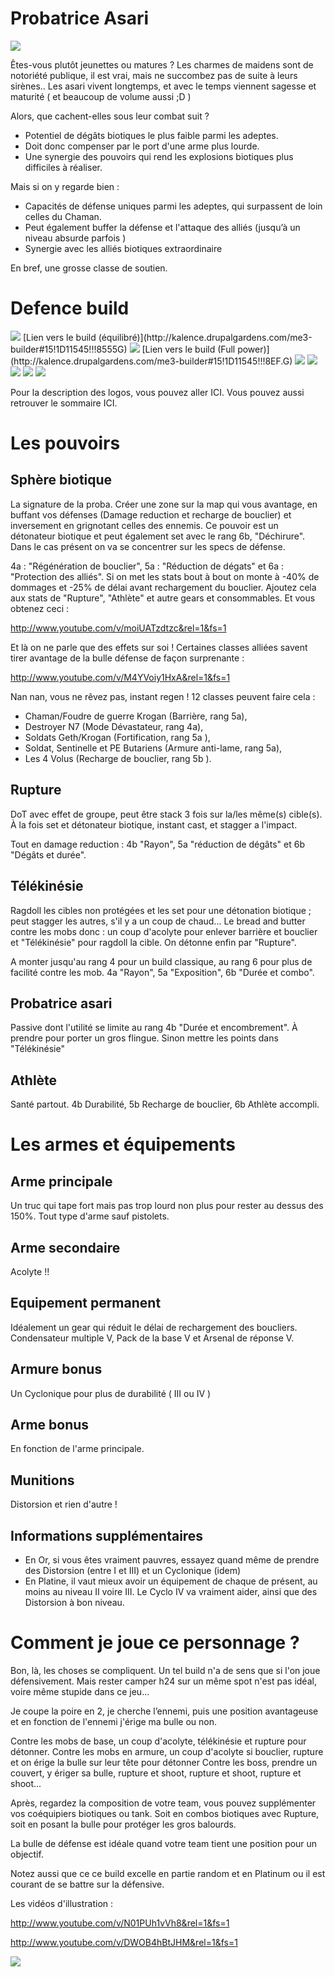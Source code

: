 
Probatrice Asari
================

<img src="http://img15.hostingpics.net/pics/770027dailysketch1118asariadeptbythekarld6uqg4t.jpg" />

Êtes-vous plutôt jeunettes ou matures ? Les charmes de maidens sont de notoriété publique, il est vrai, mais ne succombez pas de suite à leurs sirènes..
Les asari vivent longtemps, et avec le temps viennent sagesse et maturité ( et beaucoup de volume aussi  ;D )

Alors, que cachent-elles sous leur combat suit ?

 * Potentiel de dégâts biotiques le plus faible parmi les adeptes.
 * Doit donc compenser par le port d'une arme plus lourde.
 * Une synergie des pouvoirs qui rend les explosions biotiques plus difficiles à réaliser.

Mais si on y regarde bien :

 * Capacités de défense uniques parmi les adeptes, qui surpassent de loin celles du Chaman.
 * Peut également buffer la défense et l'attaque des alliés (jusqu’à un niveau absurde parfois )
 * Synergie avec les alliés biotiques extraordinaire

En bref, une grosse classe de soutien.

Defence build
=============

<img src="http://img15.hostingpics.net/pics/340736asariequilibre.jpg" />
[Lien vers le build (équilibré)](http://kalence.drupalgardens.com/me3-builder#15!1D11545!!!8555G)

<img src="http://img15.hostingpics.net/pics/749188asarifullpower.jpg" />
[Lien vers le build (Full power)](http://kalence.drupalgardens.com/me3-builder#15!1D11545!!!8EF.G)


<img src="https://raw.githubusercontent.com/tst2005/me3/master/static/img/logo1-or-et-platine.png" />
<img src="https://raw.githubusercontent.com/tst2005/me3/master/static/img/logo2-3etoiles.png" />
<img src="https://raw.githubusercontent.com/tst2005/me3/master/static/img/logo3-jaune.png" />
<img src="https://raw.githubusercontent.com/tst2005/me3/master/static/img/logo4-3etoiles.png" />
<img src="https://raw.githubusercontent.com/tst2005/me3/master/static/img/logo5-3etoiles.png" />

Pour la description des logos, vous pouvez aller ICI. Vous pouvez aussi retrouver le sommaire ICI.

Les pouvoirs
============

## Sphère biotique

La signature de la proba. Créer une zone sur la map qui vous avantage, en buffant vos défenses (Damage reduction et recharge de bouclier) et inversement en grignotant celles des ennemis.
Ce pouvoir est un détonateur biotique et peut également set avec le rang 6b, "Déchirure".
Dans le cas présent on va se concentrer sur les specs de défense.

4a : "Régénération de bouclier", 5a : "Réduction de dégats" et 6a : "Protection des alliés".
Si on met les stats bout à bout on monte à -40% de dommages et -25% de délai avant rechargement du bouclier.
Ajoutez cela aux stats de "Rupture", "Athlète" et autre gears et consommables. Et vous obtenez ceci :

http://www.youtube.com/v/moiUATzdtzc&rel=1&fs=1

Et là on ne parle que des effets sur soi ! Certaines classes alliées savent tirer avantage de la bulle défense de façon surprenante :

http://www.youtube.com/v/M4YVoiy1HxA&rel=1&fs=1

Nan nan, vous ne rêvez pas, instant regen ! 12 classes peuvent faire cela :
 * Chaman/Foudre de guerre Krogan (Barrière, rang 5a),
 * Destroyer N7 (Mode Dévastateur, rang 4a),
 * Soldats Geth/Krogan (Fortification, rang 5a ),
 * Soldat, Sentinelle et PE Butariens (Armure anti-lame, rang 5a),
 * Les 4 Volus (Recharge de bouclier, rang 5b ).

## Rupture

DoT avec effet de groupe, peut être stack 3 fois sur la/les même(s) cible(s).
À la fois set et détonateur biotique, instant cast, et stagger a l'impact.

Tout en damage reduction : 4b "Rayon", 5a "réduction de dégâts" et 6b "Dégâts et durée".

## Télékinésie

Ragdoll les cibles non protégées et les set pour une détonation biotique ; peut stagger les autres, s'il y a un coup de chaud...
Le bread and butter contre les mobs donc : un coup d'acolyte pour enlever barrière et bouclier et "Télékinésie" pour ragdoll la cible. On détonne enfin par "Rupture".

A monter jusqu'au rang 4 pour un build classique, au rang 6 pour plus de facilité contre les mob.
4a "Rayon", 5a "Exposition", 6b "Durée et combo".

## Probatrice asari

Passive dont l'utilité se limite au rang 4b "Durée et encombrement".
À prendre pour porter un gros flingue. Sinon mettre les points dans "Télékinésie"

## Athlète

Santé partout.
4b Durabilité, 5b Recharge de bouclier, 6b Athlète accompli.

Les armes et équipements
========================

## Arme principale

Un truc qui tape fort mais pas trop lourd non plus pour rester au dessus des 150%.
Tout type d'arme sauf pistolets.

## Arme secondaire

Acolyte !!

## Equipement permanent

Idéalement un gear qui réduit le délai de rechargement des boucliers.
Condensateur multiple V, Pack de la base V et Arsenal de réponse V.

## Armure bonus

Un Cyclonique pour plus de durabilité ( III ou IV )

## Arme bonus

En fonction de l'arme principale.

## Munitions

Distorsion et rien d'autre !

## Informations supplémentaires

 * En Or, si vous êtes vraiment pauvres, essayez quand même de prendre des Distorsion (entre I et III) et un Cyclonique (idem)
 * En Platine, il vaut mieux avoir un équipement de chaque de présent, au moins au niveau II voire III. Le Cyclo IV va vraiment aider, ainsi que des Distorsion à bon niveau.

Comment je joue ce personnage ?
===============================

Bon, là, les choses se compliquent. Un tel build n'a de sens que si l'on joue défensivement.
Mais rester camper h24 sur un même spot n'est pas idéal, voire même stupide dans ce jeu...

Je coupe la poire en 2, je cherche l’ennemi, puis une position avantageuse et en fonction de l'ennemi j'érige ma bulle ou non.

Contre les mobs de base, un coup d'acolyte, télékinésie et rupture pour détonner.
Contre les mobs en armure, un coup d'acolyte si bouclier, rupture et on érige la bulle sur leur tête pour détonner
Contre les boss, prendre un couvert, y ériger sa bulle, rupture et shoot, rupture et shoot, rupture et shoot...

Après, regardez la composition de votre team, vous pouvez supplémenter vos coéquipiers biotiques ou tank.
Soit en combos biotiques avec Rupture, soit en posant la bulle pour protéger les gros balourds.

La bulle de défense est idéale quand votre team tient une position pour un objectif.

Notez aussi que ce ce build excelle en partie random et en Platinum ou il est courant de se battre sur la défensive.

Les vidéos d'illustration :

http://www.youtube.com/v/N01PUh1vVh8&rel=1&fs=1

http://www.youtube.com/v/DWOB4hBtJHM&rel=1&fs=1

<img src="http://img11.hostingpics.net/pics/444107samshepareyouallrightteaserbyfishbone76d62lohz.png" />

